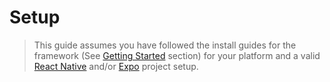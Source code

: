 # Setup

> This guide assumes you have followed the install guides for the framework
> (See [Getting Started](../../getting-started/index.md) section) for your platform and a valid [React Native](https://reactnative.dev) and/or [Expo](https://expo.dev) project setup.
